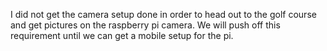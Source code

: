I did not get the camera setup done in order to head out to the golf course and get pictures on the raspberry pi camera. We will push off this requirement until we can get a mobile setup for the pi.